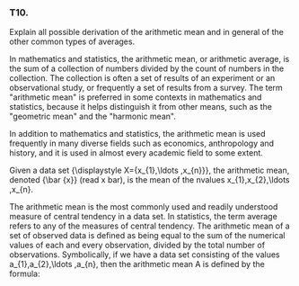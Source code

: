 




### T10. 
Explain all possible derivation of the arithmetic mean and in general of the other common types of averages.

In mathematics and statistics, the arithmetic mean, or arithmetic average, is the sum of a collection of numbers divided by the count of numbers in the collection. The collection is often a set of results of an experiment or an observational study, or frequently a set of results from a survey. The term "arithmetic mean" is preferred in some contexts in mathematics and statistics, because it helps distinguish it from other means, such as the "geometric mean" and the "harmonic mean".

In addition to mathematics and statistics, the arithmetic mean is used frequently in many diverse fields such as economics, anthropology and history, and it is used in almost every academic field to some extent.

Given a data set {\displaystyle X=\{x_{1},\ldots ,x_{n}\}}, the arithmetic mean, denoted {\bar {x}} (read x bar), is the mean of the nvalues x_{1},x_{2},\ldots ,x_{n}.

The arithmetic mean is the most commonly used and readily understood measure of central tendency in a data set. In statistics, the term average refers to any of the measures of central tendency. The arithmetic mean of a set of observed data is defined as being equal to the sum of the numerical values of each and every observation, divided by the total number of observations. Symbolically, if we have a data set consisting of the values  a_{1},a_{2},\ldots ,a_{n},  then the arithmetic mean A is defined by the formula:
